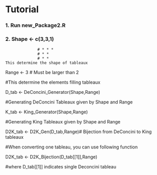 # Tutorial

### 1. Run new_Package2.R

### 2. Shape <- c(3,3,1) 
                  # * * *
                  # * *
                  # * *
    This determine the shape of tableaux

Range <- 3  # Must be larger than 2

  #This determine the elements filling tableaux

D_tab <- DeConcini_Generator(Shape,Range) 

  #Generating DeConcini Tableaux given by Shape and Range

K_tab <- King_Generator(Shape,Range) 

  #Generating King Tableaux given by Shape and Range

D2K_tab <- D2K_Gen(D_tab,Range)# Bijection from DeConcini to King tableaux

 #When converting one tableau, you can use following function
 
D2K_tab <- D2K_Bijection(D_tab[[1]],Range) 

 #where D_tab[[1]] indicates single Deconcini tableau
